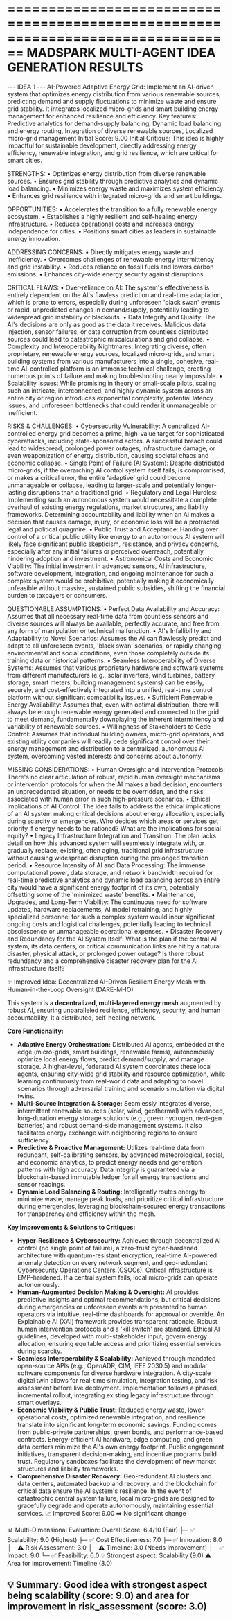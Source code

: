 ================================================================================
MADSPARK MULTI-AGENT IDEA GENERATION RESULTS
================================================================================

--- IDEA 1 ---
AI-Powered Adaptive Energy Grid: Implement an AI-driven system that optimizes energy distribution from various renewable sources, predicting demand and supply fluctuations to minimize waste and ensure grid stability. It integrates localized micro-grids and smart building energy management for enhanced resilience and efficiency. Key features: Predictive analytics for demand-supply balancing, Dynamic load balancing and energy routing, Integration of diverse renewable sources, Localized micro-grid management
Initial Score: 9.00
Initial Critique: This idea is highly impactful for sustainable development, directly addressing energy efficiency, renewable integration, and grid resilience, which are critical for smart cities.

STRENGTHS:
• Optimizes energy distribution from diverse renewable sources.
• Ensures grid stability through predictive analytics and dynamic load balancing.
• Minimizes energy waste and maximizes system efficiency.
• Enhances grid resilience with integrated micro-grids and smart buildings.

OPPORTUNITIES:
• Accelerates the transition to a fully renewable energy ecosystem.
• Establishes a highly resilient and self-healing energy infrastructure.
• Reduces operational costs and increases energy independence for cities.
• Positions smart cities as leaders in sustainable energy innovation.

ADDRESSING CONCERNS:
• Directly mitigates energy waste and inefficiency.
• Overcomes challenges of renewable energy intermittency and grid instability.
• Reduces reliance on fossil fuels and lowers carbon emissions.
• Enhances city-wide energy security against disruptions.

CRITICAL FLAWS:
• Over-reliance on AI: The system's effectiveness is entirely dependent on the AI's flawless prediction and real-time adaptation, which is prone to errors, especially during unforeseen 'black swan' events or rapid, unpredicted changes in demand/supply, potentially leading to widespread grid instability or blackouts.
• Data Integrity and Quality: The AI's decisions are only as good as the data it receives. Malicious data injection, sensor failures, or data corruption from countless distributed sources could lead to catastrophic miscalculations and grid collapse.
• Complexity and Interoperability Nightmares: Integrating diverse, often proprietary, renewable energy sources, localized micro-grids, and smart building systems from various manufacturers into a single, cohesive, real-time AI-controlled platform is an immense technical challenge, creating numerous points of failure and making troubleshooting nearly impossible.
• Scalability Issues: While promising in theory or small-scale pilots, scaling such an intricate, interconnected, and highly dynamic system across an entire city or region introduces exponential complexity, potential latency issues, and unforeseen bottlenecks that could render it unmanageable or inefficient.

RISKS & CHALLENGES:
• Cybersecurity Vulnerability: A centralized AI-controlled energy grid becomes a prime, high-value target for sophisticated cyberattacks, including state-sponsored actors. A successful breach could lead to widespread, prolonged power outages, infrastructure damage, or even weaponization of energy distribution, causing societal chaos and economic collapse.
• Single Point of Failure (AI System): Despite distributed micro-grids, if the overarching AI control system itself fails, is compromised, or makes a critical error, the entire 'adaptive' grid could become unmanageable or collapse, leading to larger-scale and potentially longer-lasting disruptions than a traditional grid.
• Regulatory and Legal Hurdles: Implementing such an autonomous system would necessitate a complete overhaul of existing energy regulations, market structures, and liability frameworks. Determining accountability and liability when an AI makes a decision that causes damage, injury, or economic loss will be a protracted legal and political quagmire.
• Public Trust and Acceptance: Handing over control of a critical public utility like energy to an autonomous AI system will likely face significant public skepticism, resistance, and privacy concerns, especially after any initial failures or perceived overreach, potentially hindering adoption and investment.
• Astronomical Costs and Economic Viability: The initial investment in advanced sensors, AI infrastructure, software development, integration, and ongoing maintenance for such a complex system would be prohibitive, potentially making it economically unfeasible without massive, sustained public subsidies, shifting the financial burden to taxpayers or consumers.

QUESTIONABLE ASSUMPTIONS:
• Perfect Data Availability and Accuracy: Assumes that all necessary real-time data from countless sensors and diverse sources will always be available, perfectly accurate, and free from any form of manipulation or technical malfunction.
• AI's Infallibility and Adaptability to Novel Scenarios: Assumes the AI can flawlessly predict and adapt to all unforeseen events, 'black swan' scenarios, or rapidly changing environmental and social conditions, even those completely outside its training data or historical patterns.
• Seamless Interoperability of Diverse Systems: Assumes that various proprietary hardware and software systems from different manufacturers (e.g., solar inverters, wind turbines, battery storage, smart meters, building management systems) can be easily, securely, and cost-effectively integrated into a unified, real-time control platform without significant compatibility issues.
• Sufficient Renewable Energy Availability: Assumes that, even with optimal distribution, there will always be enough renewable energy generated and connected to the grid to meet demand, fundamentally downplaying the inherent intermittency and variability of renewable sources.
• Willingness of Stakeholders to Cede Control: Assumes that individual building owners, micro-grid operators, and existing utility companies will readily cede significant control over their energy management and distribution to a centralized, autonomous AI system, overcoming vested interests and concerns about autonomy.

MISSING CONSIDERATIONS:
• Human Oversight and Intervention Protocols: There's no clear articulation of robust, rapid human oversight mechanisms or intervention protocols for when the AI makes a bad decision, encounters an unprecedented situation, or needs to be overridden, and the risks associated with human error in such high-pressure scenarios.
• Ethical Implications of AI Control: The idea fails to address the ethical implications of an AI system making critical decisions about energy allocation, especially during scarcity or emergencies. Who decides which areas or services get priority if energy needs to be rationed? What are the implications for social equity?
• Legacy Infrastructure Integration and Transition: The plan lacks detail on how this advanced system will seamlessly integrate with, or gradually replace, existing, often aging, traditional grid infrastructure without causing widespread disruption during the prolonged transition period.
• Resource Intensity of AI and Data Processing: The immense computational power, data storage, and network bandwidth required for real-time predictive analytics and dynamic load balancing across an entire city would have a significant energy footprint of its own, potentially offsetting some of the 'minimized waste' benefits.
• Maintenance, Upgrades, and Long-Term Viability: The continuous need for software updates, hardware replacements, AI model retraining, and highly specialized personnel for such a complex system would incur significant ongoing costs and logistical challenges, potentially leading to technical obsolescence or unmanageable operational expenses.
• Disaster Recovery and Redundancy for the AI System Itself: What is the plan if the central AI system, its data centers, or critical communication links are hit by a natural disaster, physical attack, or prolonged power outage? Is there robust redundancy and a comprehensive disaster recovery plan for the AI infrastructure itself?

✨ Improved Idea:
Decentralized AI-Driven Resilient Energy Mesh with Human-in-the-Loop Oversight (DARE-MHO)

This system is a **decentralized, multi-layered energy mesh** augmented by robust AI, ensuring unparalleled resilience, efficiency, security, and human accountability. It a distributed, self-healing network.

**Core Functionality:**
*   **Adaptive Energy Orchestration:** Distributed AI agents, embedded at the edge (micro-grids, smart buildings, renewable farms), autonomously optimize local energy flows, predict demand/supply, and manage storage. A higher-level, federated AI system coordinates these local agents, ensuring city-wide grid stability and resource optimization, while learning continuously from real-world data and adapting to novel scenarios through adversarial training and scenario simulation via digital twins.
*   **Multi-Source Integration & Storage:** Seamlessly integrates diverse, intermittent renewable sources (solar, wind, geothermal) with advanced, long-duration energy storage solutions (e.g., green hydrogen, next-gen batteries) and robust demand-side management systems. It also facilitates energy exchange with neighboring regions to ensure sufficiency.
*   **Predictive & Proactive Management:** Utilizes real-time data from redundant, self-calibrating sensors, by advanced meteorological, social, and economic analytics, to predict energy needs and generation patterns with high accuracy. Data integrity is guaranteed via a blockchain-based immutable ledger for all energy transactions and sensor readings.
*   **Dynamic Load Balancing & Routing:** Intelligently routes energy to minimize waste, manage peak loads, and prioritize critical infrastructure during emergencies, leveraging blockchain-secured energy transactions for transparency and efficiency within the mesh.

**Key Improvements & Solutions to Critiques:**
*   **Hyper-Resilience & Cybersecurity:** Achieved through decentralized AI control (no single point of failure), a zero-trust cyber-hardened architecture with quantum-resistant encryption, real-time AI-powered anomaly detection on every network segment, and geo-redundant Cybersecurity Operations Centers (CSOCs). Critical infrastructure is EMP-hardened. If a central system fails, local micro-grids can operate autonomously.
*   **Human-Augmented Decision Making & Oversight:** AI provides predictive insights and optimal recommendations, but critical decisions during emergencies or unforeseen events are presented to human operators via intuitive, real-time dashboards for approval or override. An Explainable AI (XAI) framework provides transparent rationale. Robust human intervention protocols and a 'kill switch' are standard. Ethical AI guidelines, developed with multi-stakeholder input, govern energy allocation, ensuring equitable access and prioritizing essential services during scarcity.
*   **Seamless Interoperability & Scalability:** Achieved through mandated open-source APIs (e.g., OpenADR, CIM, IEEE 2030.5) and modular software components for diverse hardware integration. A city-scale digital twin allows for real-time simulation, integration testing, and risk assessment before live deployment. Implementation follows a phased, incremental rollout, integrating existing legacy infrastructure through smart overlays.
*   **Economic Viability & Public Trust:** Reduced energy waste, lower operational costs, optimized renewable integration, and resilience translate into significant long-term economic savings. Funding comes from public-private partnerships, green bonds, and performance-based contracts. Energy-efficient AI hardware, edge computing, and green data centers minimize the AI's own energy footprint. Public engagement initiatives, transparent decision-making, and incentive programs build trust. Regulatory sandboxes facilitate the development of new market structures and liability frameworks.
*   **Comprehensive Disaster Recovery:** Geo-redundant AI clusters and data centers, automated backup and recovery, and the blockchain for critical data ensure the AI system's resilience. In the event of catastrophic central system failure, local micro-grids are designed to gracefully degrade and operate autonomously, maintaining essential services.
📈 Improved Score: 9.00
➡️  No significant change

📊 Multi-Dimensional Evaluation:
Overall Score: 6.4/10 (Fair)
├─ ✅ Scalability: 9.0 (Highest)
├─ ✅ Cost Effectiveness: 7.0
├─ ✅ Innovation: 8.0
├─ ⚠️ Risk Assessment: 3.0
├─ ⚠️ Timeline: 3.0 (Needs Improvement)
├─ ✅ Impact: 9.0
└─ ✅ Feasibility: 6.0
💡 Strongest aspect: Scalability (9.0)
⚠️  Area for improvement: Timeline (3.0)

💡 Summary: Good idea with strongest aspect being scalability (score: 9.0) and area for improvement in risk_assessment (score: 3.0)
--------------------------------------------------------------------------------